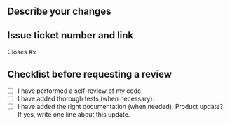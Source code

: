 ## Describe your changes

## Issue ticket number and link
Closes #x 

## Checklist before requesting a review
- [ ] I have performed a self-review of my code
- [ ] I have added thorough tests (when necessary).
- [ ] I have added the right documentation (when needed). Product update? If yes, write one line about this update.
